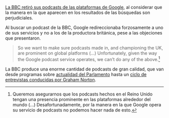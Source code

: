[La BBC retiró sus podcasts de las plataformas de Google](http://www.bbc.co.uk/blogs/aboutthebbc/entries/d68712d7-bd24-440f-94a0-1c6a4cdee71a), al considerar que la manera en la que aparecen en los resultados de las búsquedas son perjudiciales.

Al buscar un podcast de la BBC, Google  redireccionaba forzosamente a uno de sus servicios y no a los de la productora británica, pese a las objeciones que presentaron.

> So we want to make sure podcasts made in, and championing the UK, are prominent on global platforms (...)
Unfortunately, given the way the Google podcast service operates, we can’t do any of the above.[^1]

La BBC produce una enorme cantidad de podcasts de gran calidad, que van desde programas sobre [actualidad del Parlamento](https://www.bbc.co.uk/programmes/p02s8yk1/episodes/downloads) hasta un [ciclo de entrevistas conducidas por Graham Norton](https://www.bbc.co.uk/programmes/p02nrtl3/episodes/downloads).

[^1]: Queremos asegurarnos que los podcasts hechos en el Reino Unido tengan una presencia prominente en las plataformas alrededor del mundo (...) Desafortunadamente, por la manera en la que Google opera su servicio de podcasts no podemos hacer nada de esto.

